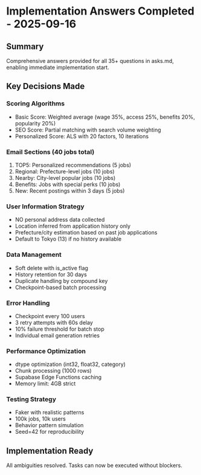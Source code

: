 # Implementation Answers Completed - 2025-09-16

## Summary
Comprehensive answers provided for all 35+ questions in asks.md, enabling immediate implementation start.

## Key Decisions Made

### Scoring Algorithms
- Basic Score: Weighted average (wage 35%, access 25%, benefits 20%, popularity 20%)
- SEO Score: Partial matching with search volume weighting
- Personalized Score: ALS with 20 factors, 10 iterations

### Email Sections (40 jobs total)
1. TOP5: Personalized recommendations (5 jobs)
2. Regional: Prefecture-level jobs (10 jobs)
3. Nearby: City-level popular jobs (10 jobs)
4. Benefits: Jobs with special perks (10 jobs)
5. New: Recent postings within 3 days (5 jobs)

### User Information Strategy
- NO personal address data collected
- Location inferred from application history only
- Prefecture/city estimation based on past job applications
- Default to Tokyo (13) if no history available

### Data Management
- Soft delete with is_active flag
- History retention for 30 days
- Duplicate handling by compound key
- Checkpoint-based batch processing

### Error Handling
- Checkpoint every 100 users
- 3 retry attempts with 60s delay
- 10% failure threshold for batch stop
- Individual email generation retries

### Performance Optimization
- dtype optimization (int32, float32, category)
- Chunk processing (1000 rows)
- Supabase Edge Functions caching
- Memory limit: 4GB strict

### Testing Strategy
- Faker with realistic patterns
- 100k jobs, 10k users
- Behavior pattern simulation
- Seed=42 for reproducibility

## Implementation Ready
All ambiguities resolved. Tasks can now be executed without blockers.